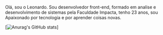 Olá, sou o Leonardo. Sou desenvolvedor front-end, formado em analise e desenvolvimento de sistemas pela Faculdade Impacta, tenho 23 anos, sou Apaixonado por tecnologia e por aprender coisas novas.

[![Anurag's GitHub stats](https://github-readme-stats.vercel.app/api?username=leonardohernandesq&count_private=true&show_icons=true&theme=dracula)]
